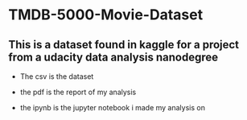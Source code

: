 # TMDB-5000-Movie-Dataset

## This is a dataset found in kaggle for a project from a udacity data analysis nanodegree

- The csv is the dataset

- the pdf is the report of my analysis

- the ipynb is the jupyter notebook i made my analysis on
